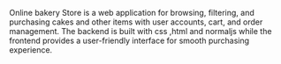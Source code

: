 Online bakery Store is a web application for browsing, filtering, and purchasing cakes and other items with user accounts, cart, and order management. The backend is built with css ,html and normaljs while the frontend provides a user-friendly interface for smooth purchasing experience.
